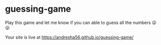 # guessing-game


Play this game and let me know if you can able to guess all the numbers 😜😜

Your site is live at https://andresha56.github.io/guessing-game/
